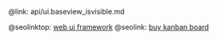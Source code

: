 @link: api/ui.baseview_isvisible.md

@seolinktop: [web ui framework](https://webix.com)
@seolink: [buy kanban board](https://webix.com/kanban/)